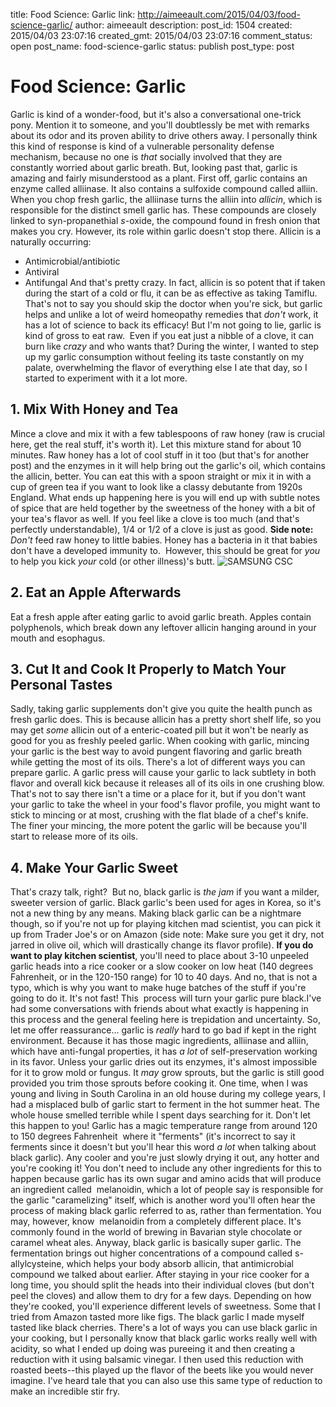 title: Food Science: Garlic
link: http://aimeeault.com/2015/04/03/food-science-garlic/
author: aimeeault
description: 
post_id: 1504
created: 2015/04/03 23:07:16
created_gmt: 2015/04/03 23:07:16
comment_status: open
post_name: food-science-garlic
status: publish
post_type: post

# Food Science: Garlic

Garlic is kind of a wonder-food, but it's also a conversational one-trick pony. Mention it to someone, and you'll doubtlessly be met with remarks about its odor and its proven ability to drive others away. I personally think this kind of response is kind of a vulnerable personality defense mechanism, because no one is _that_ socially involved that they are constantly worried about garlic breath. But, looking past that, garlic is amazing and fairly misunderstood as a plant. First off, garlic contains an enzyme called alliinase. It also contains a sulfoxide compound called alliin. When you chop fresh garlic, the alliinase turns the alliin into _allicin_, which is responsible for the distinct smell garlic has. These compounds are closely linked to syn-propanethial _s_-oxide, the compound found in fresh onion that makes you cry. However, its role within garlic doesn't stop there. Allicin is a naturally occurring: 

  * Antimicrobial/antibiotic
  * Antiviral
  * Antifungal
And that's pretty crazy. In fact, allicin is so potent that if taken during the start of a cold or flu, it can be as effective as taking Tamiflu. That's not to say you should skip the doctor when you're sick, but garlic helps and unlike a lot of weird homeopathy remedies that _don't_ work, it has a lot of science to back its efficacy! But I'm not going to lie, garlic is kind of gross to eat raw.  Even if you eat just a nibble of a clove, it can burn like _crazy_ and who wants that? During the winter, I wanted to step up my garlic consumption without feeling its taste constantly on my palate, overwhelming the flavor of everything else I ate that day, so I started to experiment with it a lot more. 

## 1\. Mix With Honey and Tea

Mince a clove and mix it with a few tablespoons of raw honey (raw is crucial here, get the real stuff, it's worth it). Let this mixture stand for about 10 minutes. Raw honey has a lot of cool stuff in it too (but that's for another post) and the enzymes in it will help bring out the garlic's oil, which contains the allicin, better. You can eat this with a spoon straight or mix it in with a cup of green tea if you want to look like a classy debutante from 1920s England. What ends up happening here is you will end up with subtle notes of spice that are held together by the sweetness of the honey with a bit of your tea's flavor as well. If you feel like a clove is too much (and that's perfectly understandable), 1/4 or 1/2 of a clove is just as good. **Side note:** _Don't_ feed raw honey to little babies. Honey has a bacteria in it that babies don't have a developed immunity to.  However, this should be great for _you_ to help you kick _your_ cold (or other illness)'s butt. ![SAMSUNG CSC](https://s3.amazonaws.com/aimeeault.com/SAM_3592-1024x682.jpg)  

## 2\. Eat an Apple Afterwards

Eat a fresh apple after eating garlic to avoid garlic breath. Apples contain polyphenols, which break down any leftover allicin hanging around in your mouth and esophagus. 

## 3\. Cut It and Cook It Properly to Match Your Personal Tastes

Sadly, taking garlic supplements don't give you quite the health punch as fresh garlic does. This is because allicin has a pretty short shelf life, so you may get _some_ allicin out of a enteric-coated pill but it won't be nearly as good for you as freshly peeled garlic. When cooking with garlic, mincing your garlic is the best way to avoid pungent flavoring and garlic breath while getting the most of its oils. There's a lot of different ways you can prepare garlic. A garlic press will cause your garlic to lack subtlety in both flavor and overall kick because it releases all of its oils in one crushing blow. That's not to say there isn't a time or a place for it, but if you don't want your garlic to take the wheel in your food's flavor profile, you might want to stick to mincing or at most, crushing with the flat blade of a chef's knife. The finer your mincing, the more potent the garlic will be because you'll start to release more of its oils. 

## 4\. Make Your Garlic Sweet

That's crazy talk, right?  But no, black garlic is _the jam_ if you want a milder, sweeter version of garlic. Black garlic's been used for ages in Korea, so it's not a new thing by any means. Making black garlic can be a nightmare though, so if you're not up for playing kitchen mad scientist, you can pick it up from Trader Joe's or on Amazon (side note: Make sure you get it dry, not jarred in olive oil, which will drastically change its flavor profile). **If you do want to play kitchen scientist**, you'll need to place about 3-10 unpeeled garlic heads into a rice cooker or a slow cooker on low heat (140 degrees Fahrenheit, or in the 120-150 range) for 10 to 40 days. And no, that is not a typo, which is why you want to make huge batches of the stuff if you're going to do it. It's not fast! This  process will turn your garlic pure black.I've had some conversations with friends about what exactly is happening in this process and the general feeling here is trepidation and uncertainty. So, let me offer reassurance... garlic is _really_ hard to go bad if kept in the right environment. Because it has those magic ingredients, alliinase and alliin, which have anti-fungal properties, it has _a lot_ of self-preservation working in its favor. Unless your garlic dries out its enzymes, it's almost impossible for it to grow mold or fungus. It _may_ grow sprouts, but the garlic is still good provided you trim those sprouts before cooking it. One time, when I was young and living in South Carolina in an old house during my college years, I had a misplaced bulb of garlic start to ferment in the hot summer heat. The whole house smelled terrible while I spent days searching for it. Don't let this happen to you! Garlic has a magic temperature range from around 120 to 150 degrees Fahrenheit  where it "ferments" (it's incorrect to say it ferments since it doesn't but you'll hear this word _a lot_ when talking about black garlic). Any cooler and you're just slowly drying it out, any hotter and you're cooking it! You don't need to include any other ingredients for this to happen because garlic has its own sugar and amino acids that will produce an ingredient called  melanoidin, which a lot of people say is responsible for the garlic "caramelizing" itself, which is another word you'll often hear the process of making black garlic referred to as, rather than fermentation. You may, however, know  melanoidin from a completely different place. It's commonly found in the world of brewing in Bavarian style chocolate or caramel wheat ales. Anyway, black garlic is basically super garlic. The fermentation brings out higher concentrations of a compound called s-allylcysteine, which helps your body absorb allicin, that antimicrobial compound we talked about earlier. After staying in your rice cooker for a long time, you should split the heads into their individual cloves (but don't peel the cloves) and allow them to dry for a few days. Depending on how they're cooked, you'll experience different levels of sweetness. Some that I tried from Amazon tasted more like figs. The black garlic I made myself tasted like black cherries. There's a lot of ways you can use black garlic in your cooking, but I personally know that black garlic works really well with acidity, so what I ended up doing was pureeing it and then creating a reduction with it using balsamic vinegar. I then used this reduction with roasted beets--this played up the flavor of the beets like you would never imagine. I've heard tale that you can also use this same type of reduction to make an incredible stir fry.